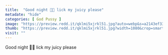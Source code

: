 ```yaml
---
title:  "Good night 💋💦 lick my juicy please"
metadate: "hide"
categories: [ God Pussy ]
image: "https://preview.redd.it/qklmi5xjrkl51.jpg?auto=webp&s=a2143ef33b08267b083efd8071edc55da4ef7a0e"
thumb: "https://preview.redd.it/qklmi5xjrkl51.jpg?width=1080&crop=smart&auto=webp&s=be309fbff224584c6c7b9e4fd0d017348d54697d"
visit: ""
---
```

Good night 💋💦 lick my juicy please
